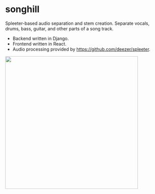 # songhill

Spleeter-based audio separation and stem creation. Separate vocals, drums, bass, guitar, and other parts of a song track.

* Backend written in Django.
* Frontend written in React.
* Audio processing provided by https://github.com/deezer/spleeter.

<img src="http://millan.info/img/songhill/screenshot.png" width="420" >
